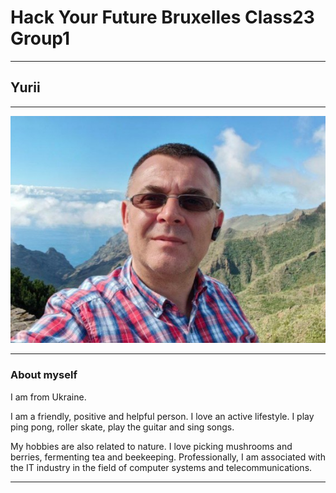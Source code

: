 # Hack Your Future Bruxelles Class23 Group1

---

## Yurii

---

![img](./img/YuriiPhoto1.jpg)

---

### About myself

I am from Ukraine.

I am a friendly, positive and helpful person. I love an active lifestyle. I play
ping pong, roller skate, play the guitar and sing songs.

My hobbies are also related to nature. I love picking mushrooms and berries,
fermenting tea and beekeeping. Professionally, I am associated with the IT
industry in the field of computer systems and telecommunications.

---
